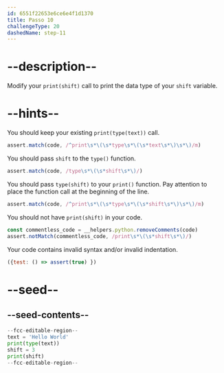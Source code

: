 ```yaml
---
id: 6551f22653e6ce6e4f1d1370
title: Passo 10
challengeType: 20
dashedName: step-11
---
```


# --description--

Modify your `print(shift)` call to print the data type of your `shift` variable.

# --hints--

You should keep your existing `print(type(text))` call.

```js
assert.match(code, /^print\s*\(\s*type\s*\(\s*text\s*\)\s*\)/m)
```

You should pass `shift` to the `type()` function.

```js
assert.match(code, /type\s*\(\s*shift\s*\)/)
```

You should pass `type(shift)` to your `print()` function. Pay attention to place the function call at the beginning of the line.

```js
assert.match(code, /^print\s*\(\s*type\s*\(\s*shift\s*\)\s*\)/m)
```

You should not have `print(shift)` in your code.

```js
const commentless_code = __helpers.python.removeComments(code)
assert.notMatch(commentless_code, /print\s*\(\s*shift\s*\)/)
```

Your code contains invalid syntax and/or invalid indentation.

```js
({test: () => assert(true) })
```

# --seed--

## --seed-contents--

```py
--fcc-editable-region--
text = 'Hello World'
print(type(text))
shift = 3
print(shift)
--fcc-editable-region--
```
